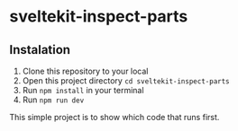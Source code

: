 # sveltekit-inspect-parts
## Instalation
1. Clone this repository to your local
2. Open this project directory `cd sveltekit-inspect-parts` 
3. Run `npm install` in your terminal
4. Run `npm run dev`

This simple project is to show which code that runs first.
